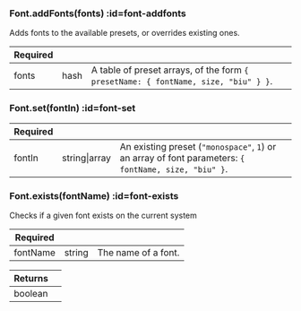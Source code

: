 <section class="segment">

### Font.addFonts(fonts) :id=font-addfonts

Adds fonts to the available presets, or overrides existing ones.

| **Required** | []() | []() |
| --- | --- | --- |
| fonts | hash | A table of preset arrays, of the form `{ presetName: { fontName, size, "biu" } }`. |

</section>
<section class="segment">

### Font.set(fontIn) :id=font-set



| **Required** | []() | []() |
| --- | --- | --- |
| fontIn | string&#124;array | An existing preset (`"monospace"`, `1`) or an array of font parameters: `{ fontName, size, "biu" }`. |

</section>
<section class="segment">

### Font.exists(fontName) :id=font-exists

Checks if a given font exists on the current system

| **Required** | []() | []() |
| --- | --- | --- |
| fontName | string | The name of a font. |

| **Returns** | []() |
| --- | --- |
| boolean |  |

</section>
